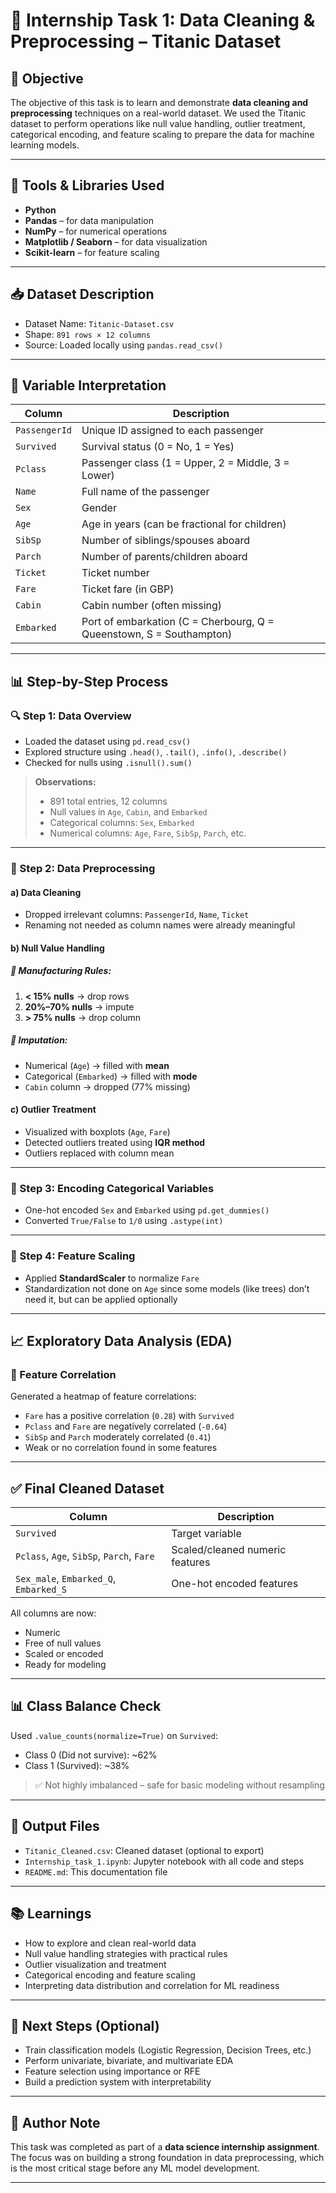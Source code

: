 
# 🚢 Internship Task 1: Data Cleaning & Preprocessing – Titanic Dataset

## 🎯 Objective

The objective of this task is to learn and demonstrate **data cleaning and preprocessing** techniques on a real-world dataset. We used the Titanic dataset to perform operations like null value handling, outlier treatment, categorical encoding, and feature scaling to prepare the data for machine learning models.

---

## 🧰 Tools & Libraries Used

- **Python**
- **Pandas** – for data manipulation
- **NumPy** – for numerical operations
- **Matplotlib / Seaborn** – for data visualization
- **Scikit-learn** – for feature scaling

---

## 📥 Dataset Description

- Dataset Name: `Titanic-Dataset.csv`
- Shape: `891 rows × 12 columns`
- Source: Loaded locally using `pandas.read_csv()`

---

## 🧾 Variable Interpretation

| Column       | Description |
|--------------|-------------|
| `PassengerId` | Unique ID assigned to each passenger |
| `Survived` | Survival status (0 = No, 1 = Yes) |
| `Pclass` | Passenger class (1 = Upper, 2 = Middle, 3 = Lower) |
| `Name` | Full name of the passenger |
| `Sex` | Gender |
| `Age` | Age in years (can be fractional for children) |
| `SibSp` | Number of siblings/spouses aboard |
| `Parch` | Number of parents/children aboard |
| `Ticket` | Ticket number |
| `Fare` | Ticket fare (in GBP) |
| `Cabin` | Cabin number (often missing) |
| `Embarked` | Port of embarkation (C = Cherbourg, Q = Queenstown, S = Southampton) |

---

## 📊 Step-by-Step Process

### 🔍 Step 1: Data Overview

- Loaded the dataset using `pd.read_csv()`
- Explored structure using `.head()`, `.tail()`, `.info()`, `.describe()`
- Checked for nulls using `.isnull().sum()`

> **Observations:**
> - 891 total entries, 12 columns
> - Null values in `Age`, `Cabin`, and `Embarked`
> - Categorical columns: `Sex`, `Embarked`
> - Numerical columns: `Age`, `Fare`, `SibSp`, `Parch`, etc.

---

### 🧼 Step 2: Data Preprocessing

#### a) Data Cleaning
- Dropped irrelevant columns: `PassengerId`, `Name`, `Ticket`
- Renaming not needed as column names were already meaningful

#### b) Null Value Handling

##### 🧹 Manufacturing Rules:
1. **< 15% nulls** → drop rows
2. **20%–70% nulls** → impute
3. **> 75% nulls** → drop column

##### 🧠 Imputation:
- Numerical (`Age`) → filled with **mean**
- Categorical (`Embarked`) → filled with **mode**
- `Cabin` column → dropped (77% missing)

#### c) Outlier Treatment
- Visualized with boxplots (`Age`, `Fare`)
- Detected outliers treated using **IQR method**
- Outliers replaced with column mean

---

### 🧾 Step 3: Encoding Categorical Variables

- One-hot encoded `Sex` and `Embarked` using `pd.get_dummies()`
- Converted `True/False` to `1/0` using `.astype(int)`

---

### 📐 Step 4: Feature Scaling

- Applied **StandardScaler** to normalize `Fare`
- Standardization not done on `Age` since some models (like trees) don’t need it, but can be applied optionally

---

## 📈 Exploratory Data Analysis (EDA)

### 🔗 Feature Correlation

Generated a heatmap of feature correlations:
- `Fare` has a positive correlation (`0.28`) with `Survived`
- `Pclass` and `Fare` are negatively correlated (`-0.64`)
- `SibSp` and `Parch` moderately correlated (`0.41`)
- Weak or no correlation found in some features

---

## ✅ Final Cleaned Dataset

| Column | Description |
|--------|-------------|
| `Survived` | Target variable |
| `Pclass`, `Age`, `SibSp`, `Parch`, `Fare` | Scaled/cleaned numeric features |
| `Sex_male`, `Embarked_Q`, `Embarked_S` | One-hot encoded features |

All columns are now:
- Numeric
- Free of null values
- Scaled or encoded
- Ready for modeling

---

## 📊 Class Balance Check

Used `.value_counts(normalize=True)` on `Survived`:
- Class 0 (Did not survive): ~62%
- Class 1 (Survived): ~38%
> ✅ Not highly imbalanced – safe for basic modeling without resampling

---

## 💾 Output Files

- `Titanic_Cleaned.csv`: Cleaned dataset (optional to export)
- `Internship_task_1.ipynb`: Jupyter notebook with all code and steps
- `README.md`: This documentation file

---

## 📚 Learnings

- How to explore and clean real-world data
- Null value handling strategies with practical rules
- Outlier visualization and treatment
- Categorical encoding and feature scaling
- Interpreting data distribution and correlation for ML readiness

---

## 📌 Next Steps (Optional)

- Train classification models (Logistic Regression, Decision Trees, etc.)
- Perform univariate, bivariate, and multivariate EDA
- Feature selection using importance or RFE
- Build a prediction system with interpretability

---

## 🧠 Author Note

This task was completed as part of a **data science internship assignment**. The focus was on building a strong foundation in data preprocessing, which is the most critical stage before any ML model development.

---
